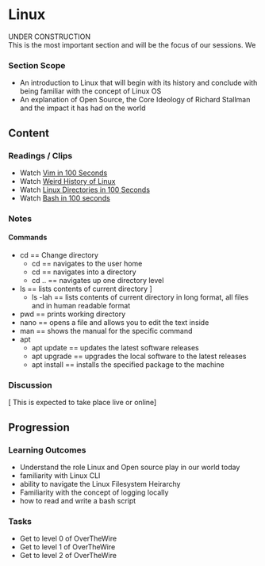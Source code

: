 # Linux  
UNDER CONSTRUCTION  
This is the most important section and will be the focus of our sessions. We 
### Section Scope  
- An introduction to Linux that will begin with its history and conclude with being familiar with the concept of Linux OS
- An explanation of Open Source, the Core Ideology of Richard Stallman and the impact it has had on the world  
## Content  
### Readings / Clips  
- Watch [Vim in 100 Seconds](https://www.youtube.com/watch?v=-txKSRn0qeA)
- Watch [Weird History of Linux](https://www.youtube.com/watch?v=ShcR4Zfc6Dw)
- Watch [Linux Directories in 100 Seconds](https://www.youtube.com/watch?v=42iQKuQodW4)
- Watch [Bash in 100 seconds](https://www.youtube.com/watch?v=I4EWvMFj37g)
### Notes  
#### Commands
- cd == Change directory
    - cd == navigates to the user home
    - cd <directory> == navigates into a directory
    - cd .. == navigates up one directory level
- ls == lists contents of current directory ]
    - ls -lah == lists contents of current directory in long format, all files and in human readable format
- pwd == prints working directory
- nano <file> == opens a file and allows you to edit the text inside
- man <command> == shows the manual for the specific command
- apt <command>
    - apt update == updates the latest software releases 
    - apt upgrade == upgrades the local software to the latest releases
    - apt install <package name> == installs the specified package to the machine
### Discussion  
[ This is expected to take place live or online]
## Progression  
### Learning Outcomes  
- Understand the role Linux and Open source play in our world today  
- familiarity with Linux CLI  
- ability to navigate the Linux Filesystem Heirarchy  
- Familiarity with the concept of logging locally  
- how to read and write a bash script  
### Tasks  
- Get to level 0 of OverTheWire  
- Get to level 1 of OverTheWire  
- Get to level 2 of OverTheWire  
